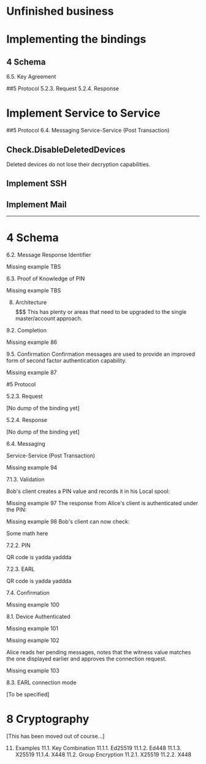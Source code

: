 ﻿# Unfinished business

# Implementing the bindings

## 4 Schema
6.5. Key Agreement

##5 Protocol
5.2.3. Request
5.2.4. Response

# Implement Service to Service
##5 Protocol
6.4. Messaging
Service-Service (Post Transaction)



## Check.DisableDeletedDevices

Deleted devices do not lose their decryption capabilities.

## Implement SSH  

## Implement Mail  



---------------------------------



# 4 Schema

6.2. Message Response Identifier

Missing example TBS

6.3. Proof of Knowledge of PIN

Missing example TBS


8. Architecture
$$$$$$$$$$$ This has plenty or areas that need to be upgraded to the single master/account approach.


9.2. Completion

Missing example 86

9.5. Confirmation
Confirmation messages are used to provide an improved form of second factor authentication capability. 

Missing example 87


#5 Protocol

5.2.3. Request

[No dump of the binding yet]

5.2.4. Response

[No dump of the binding yet]


6.4. Messaging

Service-Service (Post Transaction)

Missing example 94




7.1.3. Validation

Bob's client creates a PIN value and records it in his Local spool: 

Missing example 97
The response from Alice's client is authenticated under the PIN: 

Missing example 98
Bob's client can now check: 

Some math here

7.2.2. PIN

QR code is yadda yaddda 

7.2.3. EARL

QR code is yadda yaddda 

7.4. Confirmation

Missing example 100



8.1. Device Authenticated

Missing example 101

Missing example 102

Alice reads her pending messages, notes that the witness value matches the one displayed earlier and approves the connection request. 

Missing example 103

8.3. EARL connection mode

[To be specified]



# 8 Cryptography

[This has been moved out of course...]


11. Examples
11.1. Key Combination
11.1.1. Ed25519
11.1.2. Ed448
11.1.3. X25519
11.1.4. X448
11.2. Group Encryption
11.2.1. X25519
11.2.2. X448



